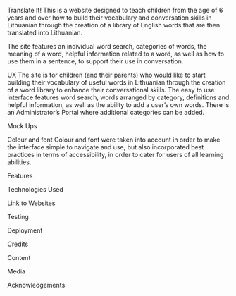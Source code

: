 Translate It!
This is a website designed to teach children from the age of 6 years and over how to build their vocabulary and conversation skills in Lithuanian through the creation of a library of English words that are then translated into Lithuanian. 

The site features an individual word search, categories of words, the meaning of a word, helpful information related to a word, as well as how to use them in a sentence, to support their use in conversation. 

UX
The site is for children (and their parents) who would like to start building their vocabulary of useful words in Lithuanian through the creation of a word library to enhance their conversational skills. The easy to use interface features word search, words arranged by category, definitions and helpful information, as well as the ability to add a user’s own words. There is an Administrator’s Portal where additional categories can be added. 

Mock Ups

Colour and font
Colour and font were taken into account in order to make the interface simple to navigate and use, but also incorporated best practices in terms of accessibility, in order to cater for users of all learning abilities. 

Features

Technologies Used

Link to Websites

Testing

Deployment

Credits

Content

Media

Acknowledgements